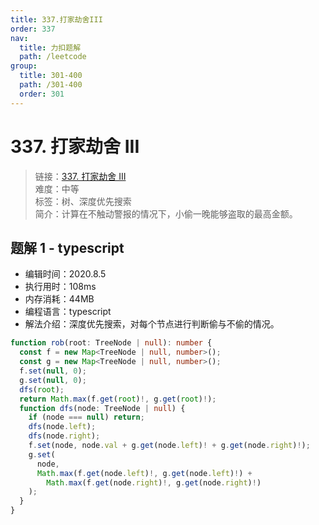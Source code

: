 ```yaml
---
title: 337.打家劫舍III
order: 337
nav:
  title: 力扣题解
  path: /leetcode
group:
  title: 301-400
  path: /301-400
  order: 301
---
```


# 337. 打家劫舍 III

> 链接：[337. 打家劫舍 III](https://leetcode-cn.com/problems/house-robber-iii/)  
> 难度：中等  
> 标签：树、深度优先搜索  
> 简介：计算在不触动警报的情况下，小偷一晚能够盗取的最高金额。

## 题解 1 - typescript

- 编辑时间：2020.8.5
- 执行用时：108ms
- 内存消耗：44MB
- 编程语言：typescript
- 解法介绍：深度优先搜索，对每个节点进行判断偷与不偷的情况。

```typescript
function rob(root: TreeNode | null): number {
  const f = new Map<TreeNode | null, number>();
  const g = new Map<TreeNode | null, number>();
  f.set(null, 0);
  g.set(null, 0);
  dfs(root);
  return Math.max(f.get(root)!, g.get(root)!);
  function dfs(node: TreeNode | null) {
    if (node === null) return;
    dfs(node.left);
    dfs(node.right);
    f.set(node, node.val + g.get(node.left)! + g.get(node.right)!);
    g.set(
      node,
      Math.max(f.get(node.left)!, g.get(node.left)!) +
        Math.max(f.get(node.right)!, g.get(node.right)!)
    );
  }
}
```
